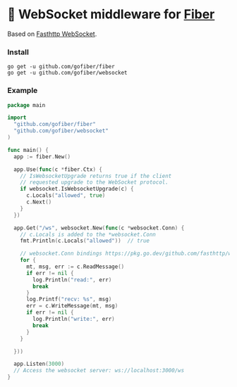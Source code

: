 # 🧬 WebSocket middleware for [Fiber](https://github.com/gofiber/fiber)

Based on [Fasthttp WebSocket](https://github.com/fasthttp/websocket).

### Install

```
go get -u github.com/gofiber/fiber
go get -u github.com/gofiber/websocket
```

### Example

```go
package main

import 
  "github.com/gofiber/fiber"
  "github.com/gofiber/websocket"
)

func main() {
  app := fiber.New()

  app.Use(func(c *fiber.Ctx) {
    // IsWebsocketUpgrade returns true if the client 
    // requested upgrade to the WebSocket protocol.
    if websocket.IsWebsocketUpgrade(c) {
      c.Locals("allowed", true)
      c.Next()
    }
  })

  app.Get("/ws", websocket.New(func(c *websocket.Conn) {
    // c.Locals is added to the *websocket.Conn
    fmt.Println(c.Locals("allowed"))  // true

    // websocket.Conn bindings https://pkg.go.dev/github.com/fasthttp/websocket?tab=doc#pkg-index
    for {
      mt, msg, err := c.ReadMessage()
      if err != nil {
        log.Println("read:", err)
        break
      }
      log.Printf("recv: %s", msg)
      err = c.WriteMessage(mt, msg)
      if err != nil {
        log.Println("write:", err)
        break
      }
    }

  }))

  app.Listen(3000)
  // Access the websocket server: ws://localhost:3000/ws
}
```
